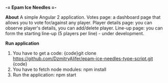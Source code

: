 **-= Epam Ice Needles =-**

**About**
A simple Angular 2 application.
Votes page: a dashboard page that allows you to vote for/against any player.
Player details page: you can observe player's details, you can add/delete player.
Line-up page: you can form the starting line-up (5 players per line) - under development.

**Run application**
1. You have to get a code: {code}git clone https://github.com/DzmitryAlifer/epam-ice-needles-type-script.git {code}
2. You have to fetch node modules: npm install
3. Run the application: npm start
